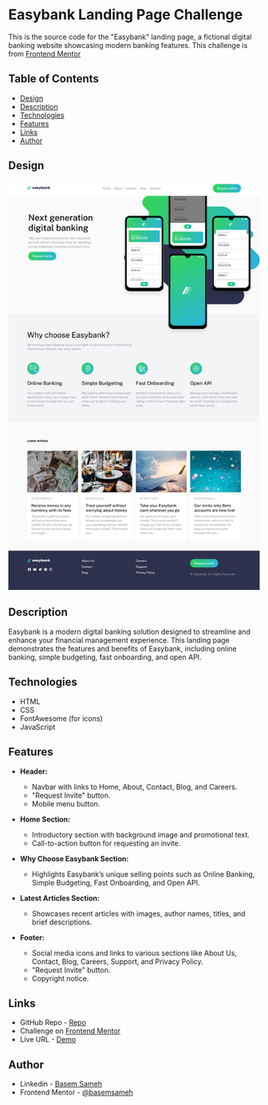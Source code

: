# Easybank Landing Page Challenge

This is the source code for the "Easybank" landing page, a fictional digital banking website showcasing modern banking features. This challenge is from [Frontend Mentor](https://www.frontendmentor.io/home)

## Table of Contents
- [Design](#design)
- [Description](#description)
- [Technologies](#technologies)
- [Features](#features)
- [Links](#links)
- [Author](#author)

## Design

![Design-Preview](./design/desktop-preview.png)

## Description

Easybank is a modern digital banking solution designed to streamline and enhance your financial management experience. This landing page demonstrates the features and benefits of Easybank, including online banking, simple budgeting, fast onboarding, and open API.

## Technologies

- HTML
- CSS
- FontAwesome (for icons)
- JavaScript

## Features

- **Header:** 
  - Navbar with links to Home, About, Contact, Blog, and Careers.
  - "Request Invite" button.
  - Mobile menu button.

- **Home Section:** 
  - Introductory section with background image and promotional text.
  - Call-to-action button for requesting an invite.

- **Why Choose Easybank Section:**
  - Highlights Easybank’s unique selling points such as Online Banking, Simple Budgeting, Fast Onboarding, and Open API.

- **Latest Articles Section:** 
  - Showcases recent articles with images, author names, titles, and brief descriptions.

- **Footer:**
  - Social media icons and links to various sections like About Us, Contact, Blog, Careers, Support, and Privacy Policy.
  - "Request Invite" button.
  - Copyright notice.

## Links

- GitHub Repo - [Repo](https://github.com/basemsameh/Easybank-landing-page.git)
- Challenge on [Frontend Mentor](https://www.frontendmentor.io/challenges/easybank-landing-page-WaUhkoDN)
- Live URL - [Demo]()

## Author

- Linkedin - [Basem Sameh](https://www.linkedin.com/in/basem-sameh-671b5b212/)
- Frontend Mentor - [@basemsameh](https://www.frontendmentor.io/profile/basemsameh)